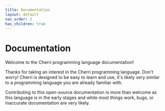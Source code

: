 ```yaml
---
title: Documentation
layout: default
nav_order: 2
has_children: true
---
```


# Documentation

Welcome to the Cherri programming language documentation!

Thanks for taking an interest in the Cherri programming language. Don't worry! Cherri is designed to be easy to learn and use, it's likely very similar to a programming language you are already familiar with.

Contributing to this open-source documentation is more than welcome as this language is in the early stages and while most
things work, bugs, or inaccurate documentation are very likely.
